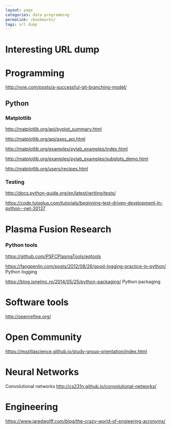 ```yaml
---
layout: page
categories: data programming
permalink: /bookmarks/
tags: url dump
---
```


# Interesting URL dump

# Programming

<http://nvie.com/posts/a-successful-git-branching-model/>

## Python

### Matplotlib

<http://matplotlib.org/api/pyplot_summary.html>

<http://matplotlib.org/api/axes_api.html>

<http://matplotlib.org/examples/pylab_examples/index.html>

<http://matplotlib.org/examples/pylab_examples/subplots_demo.html>

<http://matplotlib.org/users/recipes.html>

### Testing

<http://docs.python-guide.org/en/latest/writing/tests/>

<https://code.tutsplus.com/tutorials/beginning-test-driven-development-in-python--net-30137>

# Plasma Fusion Research


### Python tools

<https://github.com/PSFCPlasmaTools/eqtools>

<https://fangpenlin.com/posts/2012/08/26/good-logging-practice-in-python/> Python logging

<https://blog.ionelmc.ro/2014/05/25/python-packaging/> Python packaging


# Software tools

<http://openrefine.org/>


# Open Community

<https://mozillascience.github.io/study-group-orientation/index.html>


# Neural Networks

Convolutional networks
<http://cs231n.github.io/convolutional-networks/>



# Engineering

<https://www.jaredwolff.com/blog/the-crazy-world-of-engieering-acronyms/>
